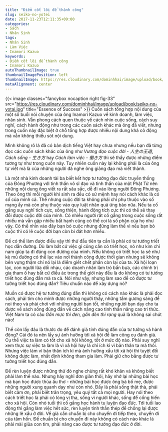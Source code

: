 ```yaml
---
title: "Điểm cốt lõi để thành công"
slug: seiko-no-yotei
date: 2017-11-23T12:11:35+09:00
categories:
- Sách
- Nhân Sinh
tags:
- Nhân Sinh
- Làm Việc
- Inamori Kazuo
keywords:
- Điểm cốt lõi để thành công
- Inamori Kazuo
autoThumbnailImage: true
thumbnailImagePosition: left
thumbnailImage: https://res.cloudinary.com/dominhhai/image/upload/book/seiko-no-yotai-thumb.jpg
metaAlignment: center
---
```

{{< image classes="fancybox nocaption right fig-33" src="https://res.cloudinary.com/dominhhai/image/upload/book/seiko-no-yotai.jpg" title="Essence of Success" >}}
Cuốn sách tổng hợp nội dung của một số buổi nói chuyện của ông Inamori Kazuo về kinh doanh, làm việc, nhân sinh. Vẫn phong cách quen thuộc về cách nhìn cuộc sống, cách suy nghĩ, cách hành động như trong các cuốn sách khác mà ông đã viết, nhưng trong cuốn này đặc biệt ở chỗ tổng hợp được nhiều nội dung khá cô động mà vẫn không thiếu sót nội dung.

Mình không rõ là đã có bản dịch tiếng Việt hay chưa nhưng nếu bạn đã từng đọc các cuốn sách khác của ông như *Vương đạo cuộc đời - 人生の王道*, *Cách sống - 生き方* hay *Cách làm việc - 働き方* thì sẽ thấy được những điểm tương tự như trong cuốn này. Tuy nhiên cuốn này lại không phải là của ông tự viết mà là của những người đã nghe ông giảng đạo mà viết thành.

Là một nhà kinh doanh tài ba biết kết hợp tư tưởng đạo đức truyền thống của Đông Phương với tinh thần võ sĩ đạo và tinh thần của một Phật Tử nên những nội dung ông viết ra rất sâu sắc, dễ đi vào lòng người Đông Phương. Theo ông thì mỗi người khi sinh ra đều có sứ mệnh hay nói cách khác là có *số* của mình cả. Thế nhưng cuộc đời ta không phải chỉ phụ thuộc vào số mạng ấy mà còn phụ thuộc vào quy luật nhân quả ứng bảo nữa. Nếu ta cố gắng suy nghĩ tích cực, sống thiện, hành động tích cực thì có thể sẽ thay đổi được cuộc đời của mình. Có nhiều người rất cố gắng trong cuộc sống rất nhiều mà vẫn gặp nhiều bất hạnh cũng có thể coi là số phận của họ như vậy. Có thể nhìn vào đây bạn bỏ cuộc nhưng đừng làm thế vì nếu bạn bỏ cuộc thì có lẽ cuộc đời bạn còn bi đát hơn nhiều.

Để có thể làm được điều vậy thì thứ đầu tiên ta cần là phải có tư tưởng triết học dẫn đường. Dù làm bất cứ việc gì cũng cần có triết học, nó như kim chỉ nam giúp ta đi đúng con đường của mình. Nếu không có triết học ta sẽ như kẻ mù đường có thể lạc vào nơi thành công được thời gian nhưng sẽ không bền vựng thậm chí nó lại là điểm giết chết phần còn lại của ta. Xã hội loạn lạc, con người lừa dối nhau, các doanh nhân làm trò bẩn bựa, các chính trị gia tham ô hay bất cứ điều ác trong thế giới này đều là do không có tư tưởng triết học đúng đắn mà ra cả. Nói như vậy, nhưng làm sao để có được tư tưởng triết học đúng đắn? Tiêu chuẩn nào để xây dựng nó?

Muốn có được hệ tư tưởng đúng đắn thì không có cách nào khác là phải đọc sách, phải tìm cho mình được những người thầy, những tấm gương sáng để noi theo và phải chơi với những người bạn tốt, những người bạn dạy cho ta được về sách sống đúng đắn về cách nâng cao tinh thần nâng cao tri thức. Việt Nam ta có câu *Gần mực thì đen, gần đèn thì rạng* quả là không sai chút nào!

Thế còn lấy đâu là thước đo để đánh giá tính đúng đắn của tư tưởng và hành động? Cái đó ta nên lấy sự ảnh hưởng tới xã hội để làm công cụ đánh giá. Cụ thể việc ta làm có tốt cho xã hội không, tốt ở mức độ nào. Phải suy nghĩ xem thực sự việc ta làm là vì xã hội hay là chỉ ích kỉ vì bản thân ta mà thôi. Nhưng việc làm vì bản thân ích kỉ mà ảnh hưởng xấu tới xã hội thì tuyệt đối không được làm, nhất định không tham gia làm. Phải giữ cho bằng được tư tưởng triết học đúng đắn.

Để rèn luyện được những thứ đó nghe chừng rất khó khăn và không biết phải làm thế nào. Nhưng hãy nghĩ đơn giản thôi, hãy nhớ lại những bài học mà bạn học được thủa ấu thơ - những bài học được ông bà bố mẹ, được những người xung quanh dạy như còn nhỏ. Đấy là phải sống thật thà, phải biết cảm ơn, phải biết trân trọng, yêu quý tất cả mọi người. Hay nói theo cách triết học là phải có lòng vị tha, sống vì người khác, sống để cống hiến cho xã hội. Còn nhỏ tuổi thì cố gắng học hành tu luyện đạo đức. Tới tuổi lao động thì gắng làm việc hết sức, rèn luyện tinh thần thép để chống lại được những lẽ xấu ở đời. Về già cần chuẩn bị cho chuyến đi tiếp theo, chuyến đi của tâm hồn. Để chuẩn bị cho chuyến đi này không có cách nào khác là phải mài giũa con tim, phải nâng cao được tư tưởng đạo đức ở đời.
